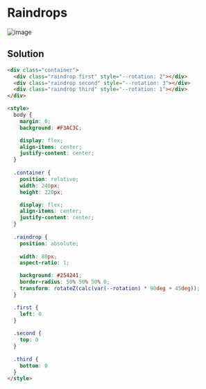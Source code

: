 # Raindrops
![image](https://user-images.githubusercontent.com/88684972/185799418-736f6ade-81c7-430b-ac2c-a428f7f69b86.png)


## Solution
```html
<div class="container">
  <div class="raindrop first" style="--rotation: 2"></div>
  <div class="raindrop second" style="--rotation: 3"></div>
  <div class="raindrop third" style="--rotation: 1"></div>
</div>

<style>
  body {
    margin: 0;
    background: #F3AC3C;

    display: flex;
    align-items: center;
    justify-content: center;
  }
  
  .container {
    position: relative;
    width: 240px;
    height: 220px;

    display: flex;
    align-items: center;
    justify-content: center;
  }
  
  .raindrop {
    position: absolute;
    
    width: 80px;
    aspect-ratio: 1;

    background: #254241;
    border-radius: 50% 50% 50% 0;
    transform: rotateZ(calc(var(--rotation) * 90deg + 45deg));
  }

  .first {
    left: 0
  }
  
  .second {
    top: 0
  }
  
  .third {
    bottom: 0
  }
</style>
```
